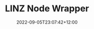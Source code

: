 ---
title: "LINZ Node Wrapper"
date: 2022-09-05T23:07:42+12:00
draft: false

description: A planned project that wraps LINZ APIs into a node package for easier integration with other node-based apps.

tags: ["planned", "node"]

status: planned
project_type: project
---